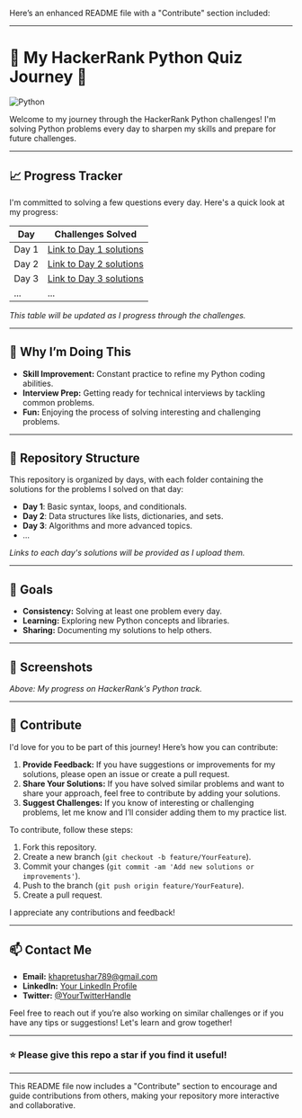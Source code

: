 Here’s an enhanced README file with a "Contribute" section included:

---

# 🚀 My HackerRank Python Quiz Journey 🐍

![Python](https://upload.wikimedia.org/wikipedia/commons/c/c3/Python-logo-notext.svg)

Welcome to my journey through the HackerRank Python challenges! I'm solving Python problems every day to sharpen my skills and prepare for future challenges.

---

## 📈 Progress Tracker

I'm committed to solving a few questions every day. Here's a quick look at my progress:

| Day  | Challenges Solved |
|------|-------------------|
| Day 1| [Link to Day 1 solutions](Prepare) |
| Day 2| [Link to Day 2 solutions](#) |
| Day 3| [Link to Day 3 solutions](#) |
| ...  | ...               |

*This table will be updated as I progress through the challenges.*

---

## 🧠 Why I’m Doing This

- **Skill Improvement:** Constant practice to refine my Python coding abilities.
- **Interview Prep:** Getting ready for technical interviews by tackling common problems.
- **Fun:** Enjoying the process of solving interesting and challenging problems.

---

## 📂 Repository Structure

This repository is organized by days, with each folder containing the solutions for the problems I solved on that day:

- **Day 1**: Basic syntax, loops, and conditionals.
- **Day 2**: Data structures like lists, dictionaries, and sets.
- **Day 3**: Algorithms and more advanced topics.
- ...

*Links to each day's solutions will be provided as I upload them.*

---

## 🎯 Goals

- **Consistency:** Solving at least one problem every day.
- **Learning:** Exploring new Python concepts and libraries.
- **Sharing:** Documenting my solutions to help others.

---

## 📸 Screenshots

<!-- Replace with the relative path to your image -->

*Above: My progress on HackerRank's Python track.*

---

## 🤝 Contribute

I'd love for you to be part of this journey! Here’s how you can contribute:

1. **Provide Feedback:** If you have suggestions or improvements for my solutions, please open an issue or create a pull request.
2. **Share Your Solutions:** If you have solved similar problems and want to share your approach, feel free to contribute by adding your solutions.
3. **Suggest Challenges:** If you know of interesting or challenging problems, let me know and I’ll consider adding them to my practice list.

To contribute, follow these steps:
1. Fork this repository.
2. Create a new branch (`git checkout -b feature/YourFeature`).
3. Commit your changes (`git commit -am 'Add new solutions or improvements'`).
4. Push to the branch (`git push origin feature/YourFeature`).
5. Create a pull request.

I appreciate any contributions and feedback!

---

## 📫 Contact Me

- **Email:** [khapretushar789@gmail.com](mailto:khapretushar789@gmail.com)
- **LinkedIn:** [Your LinkedIn Profile](#)
- **Twitter:** [@YourTwitterHandle](#)

Feel free to reach out if you’re also working on similar challenges or if you have any tips or suggestions! Let's learn and grow together!

---

### ⭐️ Please give this repo a star if you find it useful!

---

This README file now includes a "Contribute" section to encourage and guide contributions from others, making your repository more interactive and collaborative.
